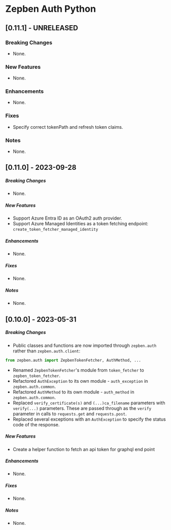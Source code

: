 # Zepben Auth Python
## [0.11.1] - UNRELEASED
### Breaking Changes
* None.

### New Features
* None.

### Enhancements
* None.

### Fixes
* Specify correct tokenPath and refresh token claims.

### Notes
* None.

## [0.11.0] - 2023-09-28
##### Breaking Changes
* None.

##### New Features
* Support Azure Entra ID as an OAuth2 auth provider.
* Support Azure Managed Identities as a token fetching endpoint: `create_token_fetcher_managed_identity`

##### Enhancements
* None.

##### Fixes
* None.

##### Notes
* None.

## [0.10.0] - 2023-05-31
##### Breaking Changes
* Public classes and functions are now imported through `zepben.auth` rather than `zepben.auth.client`:
```python
from zepben.auth import ZepbenTokenFetcher, AuthMethod, ...
```
* Renamed `ZepbenTokenFetcher`'s module from `token_fetcher` to `zepben_token_fetcher`.
* Refactored `AuthException` to its own module - `auth_exception` in `zepben.auth.common`.
* Refactored `AuthMethod` to its own module - `auth_method` in `zepben.auth.common`.
* Replaced `verify_certificate(s)` and `(...)ca_filename` parameters with `verify(...)` parameters. These are passed
  through as the `verify` parameter in calls to `requests.get` and `requests.post`.
* Replaced several exceptions with an `AuthException` to specify the status code of the response.

##### New Features
* Create a helper function to fetch an api token for graphql end point

##### Enhancements
* None.

##### Fixes
* None.

##### Notes
* None.
